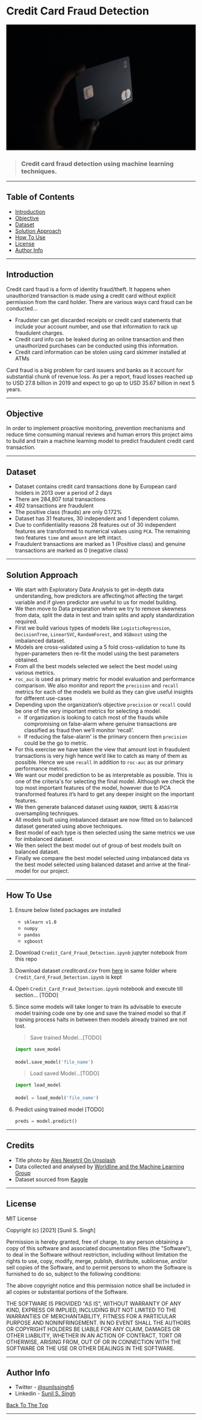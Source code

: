 # Credit Card Fraud Detection

![](images/main-project-image.jpg)

> ### Credit card fraud detection using machine learning techniques.

---

## Table of Contents

- [Introduction](#introduction) 
- [Objective](#objective)
- [Dataset](#dataset)
- [Solution Approach](#solution-approach)
- [How To Use](#how-to-use)
- [License](#license)
- [Author Info](#author-info)

---

## Introduction

Credit card fraud is a form of identity fraud/theft. It happens when unauthorized transaction is made using a credit card without
explicit permission from the card holder. There are various ways card fraud can be conducted...
- Fraudster can get discarded receipts or credit card statements that include your account number, and use that information to rack up fraudulent charges.
- Credit card info can be leaked during an online transaction and then unauthorized purchases can be conducted using this
information.
- Credit card information can be stolen using card skimmer installed at ATMs

Card fraud is a big problem for card issuers and banks as it account for substantial chunk of revenue loss. As per a report, fraud
losses reached up to USD 27.8 billion in 2019 and expect to go up to USD 35.67 billion in next 5 years. 

---
## Objective
In order to implement proactive monitoring, prevention mechanisms and reduce time consuming manual reviews and human errors this project aims to build and train a machine learning model to predict fraudulent credit card transaction.

---
## Dataset
- Dataset contains credit card transactions done by European card holders in 2013 over a period of 2 days
- There are 284,807 total transactions
- 492 transactions are fraudulent 
- The positive class (frauds) are only 0.172%
- Dataset has 31 features, 30 independent and 1 dependent column.
- Due to confidentiality reasons 28 features out of 30 independent features are transformed to numerical values using `PCA`. The remaining two features `time` and `amount` are left intact.  
- Fraudulent transactions are marked as 1 (Positive class) and genuine transactions are marked as 0 (negative class)
---

## Solution Approach
- We start with Exploratory Data Analysis to get in-depth data understanding, how predictors are affecting/not affecting the target variable and if given predictor are useful to us for model building.
- We then move to Data preparation where we try to remove skewness from data, split the data in test and train splits and apply standardization required.
- First we build various types of models like `LogisticRegression`, `DecisionTree`, `LinearSVC`, `RandomForest`, and `XGBoost` using the imbalanced dataset.
- Models are cross-validated using a 5 fold cross-validation to tune its hyper-parameters then re-fit the model using the best parameters obtained.
- From all the best models selected we select the best model using various metrics.
- `roc_auc` is used as primary metric for model evaluation and performance comparison. We also monitor and report
the `precision` and `recall` metrics for each of the models we build as they can give useful insights for different use-cases
- Depending upon the organization’s objective `precision` or `recall` could be one of the very important metrics for selecting a model. 
    - If organization is looking to catch most of the frauds while compromising on false-alarm where genuine
    transactions are classified as fraud then we’ll monitor ‘recall’. 
    - If reducing the false-alarm' is the primary concern then
    `precision` could be the go to metric.
- For this exercise we have taken the view that amount lost in fraudulent transactions is very high hence we’d like to catch as many of them as possible. Hence we use `recall` in addition to `roc-auc` as our primary performance metrics.
- We want our model prediction to be as interpretable as possible. This is one of the criteria's for selecting the final
model. Although we check the top most important features of the model, however due to PCA transformed features it’s hard to get any deeper insight on the important features.
- We then generate balanced dataset using `RANDOM`, `SMOTE` & `ADASYSN` oversampling techniques.
- All models built using imbalanced dataset are now fitted on to balanced dataset generated using above techniques.
- Best model of each type is then selected using the same metrics we use for imbalanced dataset.
- We then select the best model out of group of best models built on balanced dataset.
- Finally we compare the best model selected using imbalanced data vs the best model selected using balanced dataset and
arrive at the final-model for our project.

---

## How To Use
1. Ensure below listed packages are installed
    - `sklearn v1.0`
    - `numpy`
    - `pandas`
    - `xgboost`
2. Download `Credit_Card_Fraud_Detection.ipynb` jupyter notebook from this repo
3. Download dataset *creditcard.csv* from [here](https://drive.google.com/file/d/1aB4exBKkYppBkfJ-8eByy3pe4k6YC9bu/view?usp=sharing) in same folder where `Credit_Card_Fraud_Detection.ipynb` is kept
4. Open `Credit_Card_Fraud_Detection.ipynb` notebook and execute till section... [TODO]
5. Since some models will take longer to train its advisable to execute model training code one by one and save the trained model so that if training process halts in between then models already trained are not lost.

    > Save trained Model...[TODO]
    ```python
    import save_model

    model.save_model('file_name')

    ```

    > Load saved Model...[TODO]
    ```python
    import load_model

    model = load_model('file_name')

    ```
6. Predict using trained model [TODO]
    ```python
    preds = model.predict()
    ```
---

## Credits

- Title photo by [Ales Nesetril On Unsplash](https://unsplash.com/photos/ex_p4AaBxbs?utm_source=unsplash&utm_medium=referral&utm_content=creditShareLink)
- Data collected and analysed by [Worldline and the Machine Learning Group](http://mlg.ulb.ac.be) 
- Dataset sourced from [Kaggle](https://www.kaggle.com/)
---

## License

MIT License

Copyright (c) [2021] [Sunil S. Singh]

Permission is hereby granted, free of charge, to any person obtaining a copy
of this software and associated documentation files (the "Software"), to deal
in the Software without restriction, including without limitation the rights
to use, copy, modify, merge, publish, distribute, sublicense, and/or sell
copies of the Software, and to permit persons to whom the Software is
furnished to do so, subject to the following conditions:

The above copyright notice and this permission notice shall be included in all
copies or substantial portions of the Software.

THE SOFTWARE IS PROVIDED "AS IS", WITHOUT WARRANTY OF ANY KIND, EXPRESS OR
IMPLIED, INCLUDING BUT NOT LIMITED TO THE WARRANTIES OF MERCHANTABILITY,
FITNESS FOR A PARTICULAR PURPOSE AND NONINFRINGEMENT. IN NO EVENT SHALL THE
AUTHORS OR COPYRIGHT HOLDERS BE LIABLE FOR ANY CLAIM, DAMAGES OR OTHER
LIABILITY, WHETHER IN AN ACTION OF CONTRACT, TORT OR OTHERWISE, ARISING FROM,
OUT OF OR IN CONNECTION WITH THE SOFTWARE OR THE USE OR OTHER DEALINGS IN THE
SOFTWARE.

---

## Author Info

- Twitter - [@sunilssingh6](https://twitter.com/sunilssingh6)
- Linkedin - [Sunil S. Singh](https://linkedin.com/in/sssingh)

[Back To The Top](#Credit-Card-Fraud-Detection)

---

